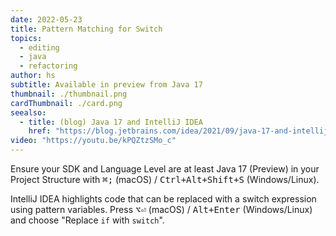 ```yaml
---
date: 2022-05-23
title: Pattern Matching for Switch
topics:
  - editing
  - java
  - refactoring
author: hs
subtitle: Available in preview from Java 17
thumbnail: ./thumbnail.png
cardThumbnail: ./card.png
seealso:
  - title: (blog) Java 17 and IntelliJ IDEA
    href: "https://blog.jetbrains.com/idea/2021/09/java-17-and-intellij-idea/"
video: "https://youtu.be/kPQZtzSMo_c"
---
```


Ensure your SDK and Language Level are at least Java 17 (Preview) in your Project Structure with <kbd>⌘;</kbd> (macOS) / <kbd>Ctrl+Alt+Shift+S</kbd> (Windows/Linux).

IntelliJ IDEA highlights code that can be replaced with a switch expression using pattern variables. Press <kbd>⌥⏎</kbd> (macOS) / <kbd>Alt+Enter</kbd> (Windows/Linux) and choose "Replace `if` with `switch`".

